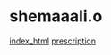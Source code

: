 # shemaaali.o
[index_html](https://plotly.com/~shemaaali/3/)
[prescription](https://plotly.com/~shemaaali/1/)
